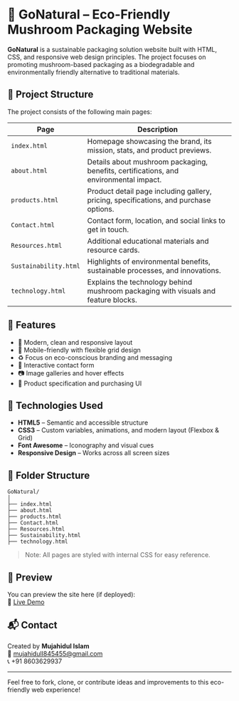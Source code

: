 # 🌱 GoNatural – Eco-Friendly Mushroom Packaging Website

**GoNatural** is a sustainable packaging solution website built with HTML, CSS, and responsive web design principles. The project focuses on promoting mushroom-based packaging as a biodegradable and environmentally friendly alternative to traditional materials.

## 🧩 Project Structure

The project consists of the following main pages:

| Page             | Description |
|------------------|-------------|
| `index.html`     | Homepage showcasing the brand, its mission, stats, and product previews. |
| `about.html`     | Details about mushroom packaging, benefits, certifications, and environmental impact. |
| `products.html`  | Product detail page including gallery, pricing, specifications, and purchase options. |
| `Contact.html`   | Contact form, location, and social links to get in touch. |
| `Resources.html` | Additional educational materials and resource cards. |
| `Sustainability.html` | Highlights of environmental benefits, sustainable processes, and innovations. |
| `technology.html`| Explains the technology behind mushroom packaging with visuals and feature blocks. |

## 🚀 Features

- 🎨 Modern, clean and responsive layout
- 📱 Mobile-friendly with flexible grid design
- ♻️ Focus on eco-conscious branding and messaging
- 💬 Interactive contact form
- 📷 Image galleries and hover effects
- 🧾 Product specification and purchasing UI

## 🔧 Technologies Used

- **HTML5** – Semantic and accessible structure
- **CSS3** – Custom variables, animations, and modern layout (Flexbox & Grid)
- **Font Awesome** – Iconography and visual cues
- **Responsive Design** – Works across all screen sizes

## 📁 Folder Structure

```
GoNatural/
│
├── index.html
├── about.html
├── products.html
├── Contact.html
├── Resources.html
├── Sustainability.html
├── technology.html

```


> Note: All pages are styled with internal CSS for easy reference.

## 📸 Preview

You can preview the site here (if deployed):  
🔗 [Live Demo](https://mujahidul885.github.io/new-GoNatural/index.html)

## 📬 Contact

Created by **Mujahidul Islam**  
📧 mujahidulI845455@gmail.com  
📞 +91 8603629937

---

Feel free to fork, clone, or contribute ideas and improvements to this eco-friendly web experience!



